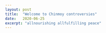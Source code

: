 ```yaml
---
layout: post
title:  "Welcome to Chinmoy controversies"
date:   2020-06-25
excerpt: "allnourishing allfulfilling peace"
---
```

